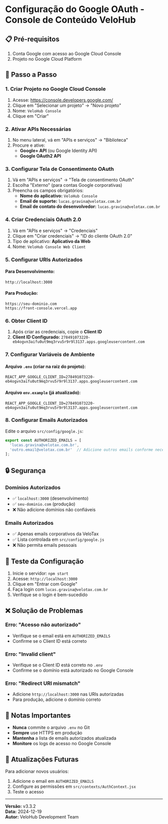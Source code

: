 # Configuração do Google OAuth - Console de Conteúdo VeloHub

## 📋 Pré-requisitos

1. Conta Google com acesso ao Google Cloud Console
2. Projeto no Google Cloud Platform

## 🔧 Passo a Passo

### 1. Criar Projeto no Google Cloud Console

1. Acesse: https://console.developers.google.com/
2. Clique em "Selecionar um projeto" → "Novo projeto"
3. Nome: `VeloHub Console`
4. Clique em "Criar"

### 2. Ativar APIs Necessárias

1. No menu lateral, vá em "APIs e serviços" → "Biblioteca"
2. Procure e ative:
   - **Google+ API** (ou Google Identity API)
   - **Google OAuth2 API**

### 3. Configurar Tela de Consentimento OAuth

1. Vá em "APIs e serviços" → "Tela de consentimento OAuth"
2. Escolha "Externo" (para contas Google corporativas)
3. Preencha os campos obrigatórios:
   - **Nome do aplicativo:** `VeloHub Console`
   - **Email de suporte:** `lucas.gravina@velotax.com.br`
   - **Email de contato do desenvolvedor:** `lucas.gravina@velotax.com.br`

### 4. Criar Credenciais OAuth 2.0

1. Vá em "APIs e serviços" → "Credenciais"
2. Clique em "Criar credenciais" → "ID do cliente OAuth 2.0"
3. Tipo de aplicativo: **Aplicativo da Web**
4. Nome: `VeloHub Console Web Client`

### 5. Configurar URIs Autorizados

#### Para Desenvolvimento:
```
http://localhost:3000
```

#### Para Produção:
```
https://seu-dominio.com
https://front-console.vercel.app
```

### 6. Obter Client ID

1. Após criar as credenciais, copie o **Client ID**
2. **Client ID Configurado:** `278491073220-eb4ogvn3aifu0ut9mq3rvu5r9r9l3137.apps.googleusercontent.com`

### 7. Configurar Variáveis de Ambiente

#### Arquivo `.env` (criar na raiz do projeto):
```env
REACT_APP_GOOGLE_CLIENT_ID=278491073220-eb4ogvn3aifu0ut9mq3rvu5r9r9l3137.apps.googleusercontent.com
```

#### Arquivo `env.example` (já atualizado):
```env
REACT_APP_GOOGLE_CLIENT_ID=278491073220-eb4ogvn3aifu0ut9mq3rvu5r9r9l3137.apps.googleusercontent.com
```

### 8. Configurar Emails Autorizados

Edite o arquivo `src/config/google.js`:

```javascript
export const AUTHORIZED_EMAILS = [
  'lucas.gravina@velotax.com.br',
  'outro.email@velotax.com.br'  // Adicione outros emails conforme necessário
];
```

## 🔒 Segurança

### Domínios Autorizados
- ✅ `localhost:3000` (desenvolvimento)
- ✅ `seu-dominio.com` (produção)
- ❌ Não adicione domínios não confiáveis

### Emails Autorizados
- ✅ Apenas emails corporativos da VeloTax
- ✅ Lista controlada em `src/config/google.js`
- ❌ Não permita emails pessoais

## 🚀 Teste da Configuração

1. Inicie o servidor: `npm start`
2. Acesse: `http://localhost:3000`
3. Clique em "Entrar com Google"
4. Faça login com `lucas.gravina@velotax.com.br`
5. Verifique se o login é bem-sucedido

## ❌ Solução de Problemas

### Erro: "Acesso não autorizado"
- Verifique se o email está em `AUTHORIZED_EMAILS`
- Confirme se o Client ID está correto

### Erro: "Invalid client"
- Verifique se o Client ID está correto no `.env`
- Confirme se o domínio está autorizado no Google Console

### Erro: "Redirect URI mismatch"
- Adicione `http://localhost:3000` nas URIs autorizadas
- Para produção, adicione o domínio correto

## 📝 Notas Importantes

- **Nunca** commite o arquivo `.env` no Git
- **Sempre** use HTTPS em produção
- **Mantenha** a lista de emails autorizados atualizada
- **Monitore** os logs de acesso no Google Console

## 🔄 Atualizações Futuras

Para adicionar novos usuários:
1. Adicione o email em `AUTHORIZED_EMAILS`
2. Configure as permissões em `src/contexts/AuthContext.jsx`
3. Teste o acesso

---

**Versão:** v3.3.2  
**Data:** 2024-12-19  
**Autor:** VeloHub Development Team
